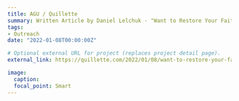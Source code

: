 ```yaml
---
title: AGU / Quillette
summary: Written Article by Daniel Lelchuk - "Want to Restore Your Faith in Humanity? Visit a Scientific Conference"
tags:
- Outreach
date: "2022-01-08T00:00:00Z"

# Optional external URL for project (replaces project detail page).
external_link: https://quillette.com/2022/01/08/want-to-restore-your-faith-in-humanity-visit-a-scientific-conference/

image:
  caption:
  focal_point: Smart
---
```

